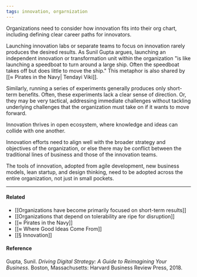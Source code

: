 ```yaml
---
tags: innovation, orgarnization
---
```


Organizations need to consider how innovation fits into their org chart, including defining clear career paths for innovators.

Launching innovation labs or separate teams to focus on innovation rarely produces the desired results. As Sunil Gupta argues, launching an independent innovation or transformation unit within the organization "is like launching a speedboat to turn around a large ship. Often the speedboat takes off but does little to move the ship." This metaphor is also shared by [[≈ Pirates in the Navy| Tendayi Viki]].

Similarly, running a series of experiments generally produces only short-term benefits. Often, these experiments lack a clear sense of direction. Or, they may be very tactical, addressing immediate challenges without tackling underlying challenges that the organization must take on if it wants to move forward.

Innovation thrives in open ecosystem, where knowledge and ideas can collide with one another.

Innovation efforts need to align well with the broader strategy and objectives of the organization, or else there may be conflict between the traditional lines of business and those of the innovation teams.

The tools of innovation, adopted from agile development, new business models, lean startup, and design thinking, need to be adopted across the entire organization, not just in small pockets.

---

#### Related

- [[Organizations have become primarily focused on short-term results]]
- [[Organizations that depend on tolerability are ripe for disruption]]
- [[≈ Pirates in the Navy]]
- [[≈ Where Good Ideas Come From]]
- [[§ Innovation]]

#### Reference

Gupta, Sunil. _Driving Digital Strategy: A Guide to Reimagining Your Business_. Boston, Massachusetts: Harvard Business Review Press, 2018.
